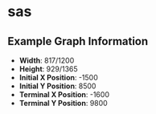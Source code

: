 # sas

## Example Graph Information
* **Width**: 817/1200 
* **Height**: 929/1365
* **Initial X Position**: -1500
* **Initial Y Position**: 8500
* **Terminal X Position**: -1600
* **Terminal Y Position**: 9800
